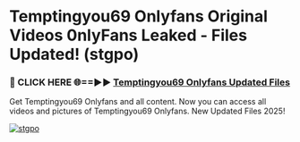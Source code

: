 # Temptingyou69 Onlyfans Original Videos 0nlyFans Leaked - Files Updated! (stgpo)

<h3>🔴 CLICK HERE 🌐==►► <a href="https://tinyurl.com/ehrbuxhb" rel="nofollow">Temptingyou69 Onlyfans Updated Files</a></h3>

Get Temptingyou69 Onlyfans and all content. Now you can access all videos and pictures of Temptingyou69 Onlyfans. New Updated Files 2025!

[![stgpo](https://i.imgur.com/lVYEuWS.gif)](https://tinyurl.com/ehrbuxhb)
